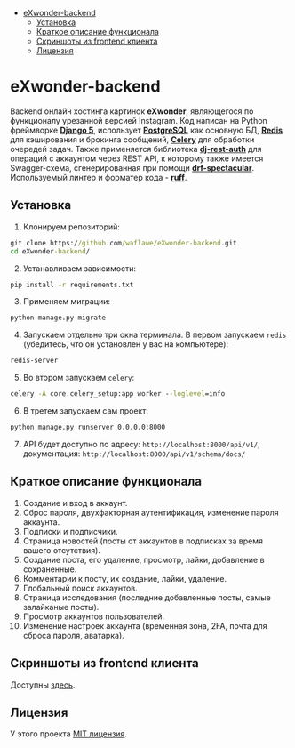 - [eXwonder-backend](#exwonder-backend)
   * [Установка](#installation)
   * [Краткое описание функционала](#description)
   * [Скриншоты из frontend клиента](#screenshots)
   * [Лицензия](#license)

<!-- TOC --><a name="exwonder-backend"></a>
# eXwonder-backend
Backend онлайн хостинга картинок __eXwonder__, являющегося по функционалу урезанной версией Instagram. 
Код написан на Python фреймворке __[Django 5](https://www.djangoproject.com/)__, использует __[PostgreSQL](https://www.postgresql.org/)__ как основную БД, 
__[Redis](https://github.com/redis/redis)__ для кэширования и брокинга сообщений, __[Celery](https://docs.celeryq.dev/en/stable/getting-started/introduction.html)__ 
для обработки очередей задач. Также применяется библиотека __[dj-rest-auth](https://github.com/iMerica/dj-rest-auth)__ для операций с аккаунтом 
через REST API, к которому также имеется Swagger-схема, сгенерированная при помощи 
__[drf-spectacular](https://github.com/tfranzel/drf-spectacular/)__. Используемый линтер и форматер кода - __[ruff](https://github.com/astral-sh/ruff)__. 
<!-- TOC --><a name="installation"></a>
## Установка
1. Клонируем репозиторий:
```cmd
git clone https://github.com/waflawe/eXwonder-backend.git
cd eXwonder-backend/
```
2. Устанавливаем зависимости:
```cmd
pip install -r requirements.txt
```
3. Применяем миграции:
```cmd
python manage.py migrate
```
4. Запускаем отдельно три окна терминала. В первом запускаем `redis` (убедитесь, что он установлен у вас на компьютере):
```cmd
redis-server
```
5. Во втором запускаем `celery`:
```cmd
celery -A core.celery_setup:app worker --loglevel=info
```
6. В третем запускаем сам проект:
```cmd
python manage.py runserver 0.0.0.0:8000
```
7. API будет доступно по адресу: `http://localhost:8000/api/v1/`, документация: `http://localhost:8000/api/v1/schema/docs/`
<!-- TOC --><a name="description"></a>
## Краткое описание функционала
1. Создание и вход в аккаунт.
2. Сброс пароля, двухфакторная аутентификация, изменение пароля аккаунта.
3. Подписки и подписчики.
4. Страница новостей (посты от аккаунтов в подписках за время вашего отсутствия).
5. Создание поста, его удаление, просмотр, лайки, добавление в сохраненные.
6. Комментарии к посту, их создание, лайки, удаление.
7. Глобальный поиск аккаунтов.
8. Страница исследования (последние добавленные посты, самые залайканые посты).
9. Просмотр аккаунтов пользователей.
10. Изменение настроек аккаунта (временная зона, 2FA, почта для сброса пароля, аватарка). 
<!-- TOC --><a name="screenshots"></a>
## Скриншоты из frontend клиента
Доступны [здесь](https://github.com/waflawe/eXwonder-frontend/blob/main/README.md).
<!-- TOC --><a name="license"></a>
## Лицензия
У этого проекта [MIT лицензия](https://github.com/waflawe/eXwonder-backend/blob/main/LICENSE).


